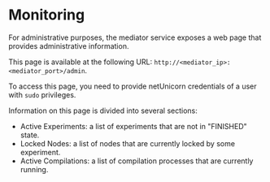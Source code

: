 # Monitoring

For administrative purposes, the mediator service exposes a web page that provides administrative information. 

This page is available at the following URL: `http://<mediator_ip>:<mediator_port>/admin`. 

To access this page, you need to provide netUnicorn credentials of a user with `sudo` privileges.

Information on this page is divided into several sections:
- Active Experiments: a list of experiments that are not in "FINISHED" state.
- Locked Nodes: a list of nodes that are currently locked by some experiment.
- Active Compilations: a list of compilation processes that are currently running.